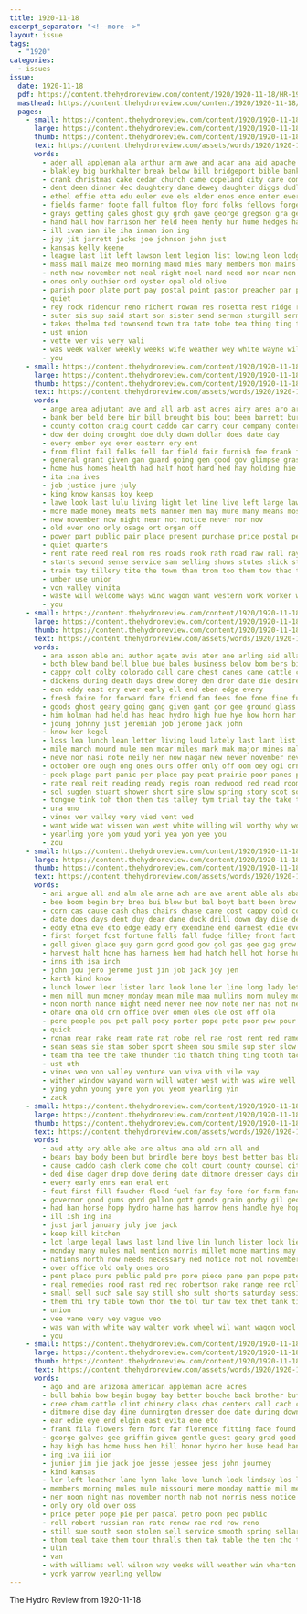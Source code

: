 ```yaml
---
title: 1920-11-18
excerpt_separator: "<!--more-->"
layout: issue
tags:
  - "1920"
categories:
  - issues
issue:
  date: 1920-11-18
  pdf: https://content.thehydroreview.com/content/1920/1920-11-18/HR-1920-11-18.pdf
  masthead: https://content.thehydroreview.com/content/1920/1920-11-18/masthead/HR-1920-11-18.jpg
  pages:
    - small: https://content.thehydroreview.com/content/1920/1920-11-18/small/HR-1920-11-18-01.jpg
      large: https://content.thehydroreview.com/content/1920/1920-11-18/large/HR-1920-11-18-01.jpg
      thumb: https://content.thehydroreview.com/content/1920/1920-11-18/thumbnails/HR-1920-11-18-01.jpg
      text: https://content.thehydroreview.com/assets/words/1920/1920-11-18/HR-1920-11-18-01.txt
      words:
        - ader all appleman ala arthur arm awe and acar ana aid apache are alva alcorn ava armer aug ari arms
        - blakley big burkhalter break below bill bridgeport bible banks barn bays biship bethel been but bout bossler both baby busi bickel boyd bonser business black buckmaster boy barber
        - crank christmas cake cedar church came copeland city care comes christian close col carnegie cox can colony
        - dent deen dinner dec daughtery dane dewey daughter diggs dudley day december dake
        - ethel effie etta edu euler eve els elder enos ence enter everett every everet end
        - fields farmer foote fall fulton floy ford folks fellows forget fort for first few frank from fast farm forth
        - grays getting gales ghost guy groh gave george gregson gra geary good gress ghia
        - hand hall how harrison her held heen henty hur hume hedges harvey hafer him hin house hold hor home hatfield hudson howard hie hundred holiday hinton had hom has hydro
        - ill ivan ian ile iha inman ion ing
        - jay jit jarrett jacks joe johnson john just
        - kansas kelly keene
        - league last lit left lawson lent legion list lowing leon lodge later live leader legal lewis land look like
        - mass mail maize meo morning maud mies many members mon mains mone marion made man mood most monday mildred miler more mound much mule miss meir mor mary morn men mable
        - noth new november not neal night noel nand need nor near nen ning nov
        - ones only outhier ord oyster opal old olive
        - parish poor plate port pay postal point pastor preacher par pils present pent pleasant past pies potter power post part plenty phat phe paul pac public
        - quiet
        - rey rock ridenour reno richert rowan res rosetta rest ridge reger ray roy reynolds regular
        - suter sis sup said start son sister send sermon sturgill sermons sant stace seals star school sale stats state stay stockman seem suleman sion steele stork supply sat service states shall schoo set sone second show supper scott siford seal sunday
        - takes thelma ted townsend town tra tate tobe tea thing ting towns tune tor tom take the trip tittle thomas talk tar tas turn try than tommy ton
        - ust union
        - vette ver vis very vali
        - was week walken weekly weeks wife weather wey white wayne will wun went work way wight willie wal worth well with wold wei wheat
        - you
    - small: https://content.thehydroreview.com/content/1920/1920-11-18/small/HR-1920-11-18-02.jpg
      large: https://content.thehydroreview.com/content/1920/1920-11-18/large/HR-1920-11-18-02.jpg
      thumb: https://content.thehydroreview.com/content/1920/1920-11-18/thumbnails/HR-1920-11-18-02.jpg
      text: https://content.thehydroreview.com/assets/words/1920/1920-11-18/HR-1920-11-18-02.txt
      words:
        - ange area adjutant ave and all arb ast acres airy ares aro are aus ary
        - bank ber beld bere bir bill brought bis bout been barrett burns business board bobby berd ban bus better back but best
        - county cotton craig court caddo car carry cour company conter come cau chance can commer care city catt count corn cal cording cara con cate cant case carr chan cattle cham
        - dow der doing drought doe duly down dollar does date day
        - every ember eye ever eastern ery ent
        - from flint fail folks fell far field fair furnish fee frank foot friendly fuel free fer fantry for former fund few fon fire full
        - general grant given gan guard going gen good gov glimpse grass goods gas grum gins
        - home hus homes health had half hoot hard hed hay holding hie herde hold her has how hought houston hydro head
        - ita ina ives
        - job justice june july
        - king know kansas koy keep
        - lawe look last lulu living light let line live left large law like lust ler loss
        - more made money meats mets manner men may mure many means most milling man mens mean
        - new november now night near not notice never nor nov
        - old over ono only osage ort organ off
        - power part public pair place present purchase price postal people parks pipe pull police peace persons phe port plant
        - quiet quarters
        - rent rate reed real rom res roads rook rath road raw rall ray ruck reason rail range
        - starts second sense service sam selling shows stutes slick state supply subject say saturday special ser such safe strong states streets shall stroud sat san stock start see sine stephens said store
        - train tay tillery tite the town than trom too them tow thao tarp tour tho ture thralls tick tate thie tax then taken ten
        - umber use union
        - von valley vinita
        - waste will welcome ways wind wagon want western work worker wheat wilson with was wil well water while winter week
        - you
    - small: https://content.thehydroreview.com/content/1920/1920-11-18/small/HR-1920-11-18-03.jpg
      large: https://content.thehydroreview.com/content/1920/1920-11-18/large/HR-1920-11-18-03.jpg
      thumb: https://content.thehydroreview.com/content/1920/1920-11-18/thumbnails/HR-1920-11-18-03.jpg
      text: https://content.thehydroreview.com/assets/words/1920/1920-11-18/HR-1920-11-18-03.txt
      words:
        - ana asson able ani author agate avis ater ane arling aid alland aude and all are anda aust
        - both blew band bell blue bue bales business below bom bers bis but bau bear bean bie blaine bon bill breath boy borrow boyer bas bound better bills beld bank bring black bay been big bet
        - cappy colt colby colorado call care chest canes cane cattle cares count cree can course cot came cok che cham company cream cone credit cost certain conine colo county crane
        - dickens during death days drew dorey den dror date die desire down dad deal derer denver day dering
        - eon eddy east ery ever early ell end eben edge every
        - fresh faire for forward fare friend fan fees foe fone fine fund fer feo fate friends finger first from
        - goods ghost geary going gang given gant gor gee ground glass good goes
        - him holman had held has head hydro high hue hye how horn har home hundred hands hay horse hand heard hem hen han hun heen
        - joung johnny just jeremiah job jerome jack john
        - know ker kegel
        - loss lea lunch lean letter living loud lately last lant list larger late lad learn less len
        - mile march mound mule men moar miles mark mak major mines male many made mare money much mall man mine
        - neve nor nasi note neily nen now nagar new never november nevada not noon
        - october ore ough ong ones ours offer only off oom oey ogi orn oda oar old
        - peek plage part panic per place pay peat prairie poor panes patter pee papi past payne pring pet
        - rate real reit reading ready regis roan redwood red read room rail ricks ring rado rot
        - sol sugden stuart shower short sire slow spring story scot sou sud sat sack see sears sand sit start sil store shack sparta smoke soest sees soe stolen son seed seat south sot such say soc sleep sale
        - tongue tink toh thon then tas talley tym trial tay the take tint thousand taba ten tick teat them tad teen thou thunder tram towns tor tote toney tar tat too trom
        - ura uno
        - vines ver valley very vied vent ved
        - want wide wat wissen wan west white willing wil worthy why world way walter water word was worl wit with worth while work woo werts winter well webster will week weatherford went
        - yearling yore yom youd yori yea yon yee you
        - zou
    - small: https://content.thehydroreview.com/content/1920/1920-11-18/small/HR-1920-11-18-04.jpg
      large: https://content.thehydroreview.com/content/1920/1920-11-18/large/HR-1920-11-18-04.jpg
      thumb: https://content.thehydroreview.com/content/1920/1920-11-18/thumbnails/HR-1920-11-18-04.jpg
      text: https://content.thehydroreview.com/assets/words/1920/1920-11-18/HR-1920-11-18-04.txt
      words:
        - ani argue all and alm ale anne ach are ave arent able als aban aus author ane aud anil aro ana
        - bee boom begin bry brea bui blow but bal boyt batt been brow boys bank boy black bag bless bay bole buenaventura bane bull burn billy brunt burr bread bina back baye bet bilo bow
        - corn cas cause cash chas chairs chase care cost cappy cold con cable cowing cooper cat cone credit cha car come cattle choe cose cates city cutter call change col clerk
        - date does days dent duy dear dane duck drill down day dise dence dou dry dare dad dom december
        - eddy etna eve eto edge eady ery exendine end earnest edie ever east even ear
        - first forget fost fortune falls fall fudge filley front fant fresh feito foot fry farm fegan foe fog face fort feo found for figures fee forward felton fan from forth friend fair fay fie
        - gell given glace guy garn gord good gov gol gas gee gag grow golden gano george gong green gage gone geary goto gus game glass going gray grass gar
        - harvest halt hone has harness hem had hatch hell hot horse hut head hier hope home hin hand hatfield hold how hon harrow heil hol hyde hidy hydro her him
        - inns ith isa inch
        - john jou jero jerome just jin job jack joy jen
        - karth kind know
        - lunch lower leer lister lard look lone ler line long lady let low ling lad lunn love
        - men mill mun money monday mean mile maa mullins morn muley moore min matte mare mares mei more may milk meats made mos marry mower meagan matter mules mae mule man
        - noon north nance night need never nee now note ner nas not new nov nice nation needs nase nand nine name nash
        - ohare ona old orn office over omen oles ole ost off ola
        - pore people pou pet pall pody porter pope pete poor pew pour packard pert pure profit peter pay pee pro passe poke peer per poage pass pleasant peed public poo
        - quick
        - ronan rear rake ream rate rat robe rel rae rost rent red ramey reich rua roy rain ree roa reading read ricks row
        - sean seas sie stan sober sport sheen sou smile sup ster slow sas see sale sar sylvester stand sath som sour she store sow still shook sis sarber shear spring share sweet silos south set span stow single small sales sell sane sun son sony stalk sears sho stick shed self stare season six soon siar
        - team tha tee the take thunder tio thatch thing ting tooth tack title tear trust tan ties throw tal track tom toe tray tamar toon tat tae terres tin then thi toa trom tope tec than tick tsien try town ton tale tice
        - ust uth
        - vines veo von valley venture van viva vith vile vay
        - wither window wayand warn will water west with was wire well white welle web wai wank wie way wat weak went weber why waste win werner wild webster want work
        - ying yohn young yore yon you yeom yearling yin
        - zack
    - small: https://content.thehydroreview.com/content/1920/1920-11-18/small/HR-1920-11-18-05.jpg
      large: https://content.thehydroreview.com/content/1920/1920-11-18/large/HR-1920-11-18-05.jpg
      thumb: https://content.thehydroreview.com/content/1920/1920-11-18/thumbnails/HR-1920-11-18-05.jpg
      text: https://content.thehydroreview.com/assets/words/1920/1920-11-18/HR-1920-11-18-05.txt
      words:
        - aud atty ary able ake are altus ana ald arn all and
        - bears bay body been but brindle bere boys best better bas black bil bran block bene ber brown baptist beau benzine blow
        - cause caddo cash clerk come cho colt court county counsel city credit cook cattle case cord cane crosby cece cad car call
        - ded dise dager drop dove dering date ditmore dresser days dinner day der devine darko
        - every early enns ean eral ent
        - fout first fill faucher flood fuel far fay fore for farm fancher from farmer fee fund floor few
        - governor good gums gord gallon gott goods grain gorby gil george gale gray glad gash given gave
        - had han horse hopp hydro harne has harrow hens handle hye hope high hew house halter homa hardy higdon harrell head held howard hand harvest hell
        - ill ish ing ina
        - just jarl january july joe jack
        - keep kill kitchen
        - lot large legal laws last land live lin lunch lister lock lie low loan lemon
        - monday many mules mal mention morris millet mone martins may mis most mere minty market milo miles mare money mean man milk
        - nations north now needs necessary ned notice not nol november new noon nare nile
        - over office old only ones ono
        - pent place pure public pald pro pore piece pane pan pope patent plenty ponte per pense promise payment pound planter part
        - real remedies rood rast red rec robertson rake range ree rolls res room row record
        - small sell such sale say still sho sult shorts saturday session surgeon set stoves shape short son stock sow state stewart special season shaw said sip spring sudan sales snyder
        - them thi try table town thon the tol tur taw tex thet tank tine teal tow times tax tin tyes ton take
        - union
        - vee vane very vey vague veo
        - was wan with white way walter work wheel wil want wagon wool wenn write will waste week wat winter wanamaker wes
        - you
    - small: https://content.thehydroreview.com/content/1920/1920-11-18/small/HR-1920-11-18-06.jpg
      large: https://content.thehydroreview.com/content/1920/1920-11-18/large/HR-1920-11-18-06.jpg
      thumb: https://content.thehydroreview.com/content/1920/1920-11-18/thumbnails/HR-1920-11-18-06.jpg
      text: https://content.thehydroreview.com/assets/words/1920/1920-11-18/HR-1920-11-18-06.txt
      words:
        - ago and are arizona american appleman acre acres
        - bull bahia bow begin bugay bay better bouche back brother buff blair bros bel bradley bill busi business black best bright brown baptist buggy brought been
        - cree cham cattle clint chinery class chas centers call cach carry cross cedar cash canyon clerk cooper came care church cher
        - ditmore dise day dine dunnington dresser doe date during down dunn
        - ear edie eye end elgin east evita ene eto
        - frank fila flowers fern ford far florence fitting face found farm foo from fallot for france
        - george galves gee griffin given gentle guest geary grad good getting grace going gilliland
        - hay high has home huss hen hill honor hydro her huse head hands harness harry han har heen hobart howard house hand hollins health him
        - ing iva iii ion
        - junior jim jie jack joe jesse jessee jess john journey
        - kind kansas
        - ler left leather lane lynn lake love lunch look lindsay los lister lemon lay
        - members morning mules mule missouri mere monday mattie mil men must may more miss made mile mare meigs mower mckay million marlow
        - ner noon night nas november north nab not norris ness notice note new
        - only ory old over oss
        - price peter pope pie per pascal petro poon peo public
        - roll robert russian ran rate renew rae red row reno
        - still sue south soon stolen sell service smooth spring sellars silk surrey shir sled she see scott son set saturday solid sorrel sein safe salle sale shi sunday school such sylvester sister shupp sandlin servi shirts short sun special schools stock
        - thom teal take them tour thralls then tak table the ten tho than teach trusty
        - ulin
        - van
        - with williams well wilson way weeks will weather win wharton weatherford week wallace winey wife walk work west was wayne wool went western walling
        - york yarrow yearling yellow
---
```


The Hydro Review from 1920-11-18

<!--more-->

